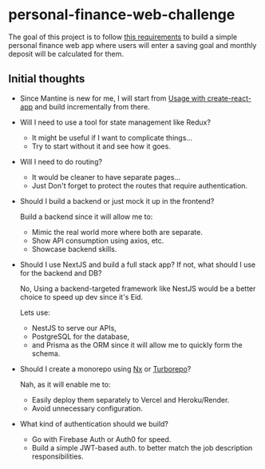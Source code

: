 # personal-finance-web-challenge

The goal of this project is to follow [this requirements](./requirements.md) to build a simple personal finance web app where users will enter a saving goal and monthly deposit will be calculated for them.

## Initial thoughts

- Since Mantine is new for me, I will start from [Usage with create-react-app](https://mantine.dev/guides/cra) and build incrementally from there.

- Will I need to use a tool for state management like Redux?

  - It might be useful if I want to complicate things...
  - Try to start without it and see how it goes.

- Will I need to do routing?

  - It would be cleaner to have separate pages... 
  - Just Don't forget to protect the routes that require authentication.

- Should I build a backend or just mock it up in the frontend?

  Build a backend since it will allow me to:
  - Mimic the real world more where both are separate.
  - Show API consumption using axios, etc.
  - Showcase backend skills.

- Should I use NextJS and build a full stack app? If not, what should I use for the backend and DB?
  
  No, Using a backend-targeted framework like NestJS would be a better choice to speed up dev since it's Eid. 
  
  Lets use:
    - NestJS to serve our APIs, 
    - PostgreSQL for the database, 
    - and Prisma as the ORM since it will allow me to quickly form the schema.

- Should I create a monorepo using [Nx](https://nx.dev) or [Turborepo](https://turbo.build)?

  Nah, as it will enable me to:
  - Easily deploy them separately to Vercel and Heroku/Render.
  - Avoid unnecessary configuration.

- What kind of authentication should we build?

  - Go with Firebase Auth or Auth0 for speed. 
  - Build a simple JWT-based auth. to better match the job description responsibilities.
